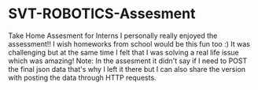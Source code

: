 # SVT-ROBOTICS-Assesment
Take Home Assesment for Interns
I personally really enjoyed the assessment!! I wish homeworks from school would be this fun too :) 
It was challenging but at the same time I felt that I was solving a real life issue which was amazing! 
Note: In the assesment it didn't say if I need to POST the final json data that's why I left it there but I can also share the version with posting the data through HTTP requests.
